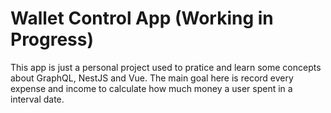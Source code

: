 # Wallet Control App (Working in Progress)

This app is just a personal project used to pratice and learn some concepts about GraphQL, NestJS and Vue. The main goal here is record every expense and income to calculate how much money a user spent in a interval date.
